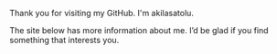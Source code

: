 Thank you for visiting my GitHub.
I'm akilasatolu.

The site below has more information about me.
I’d be glad if you find something that interests you.